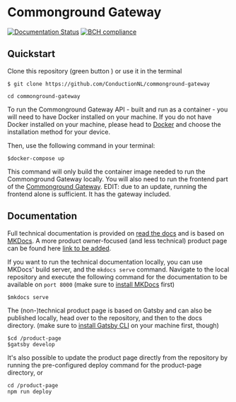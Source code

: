 # Commonground Gateway

[![Documentation Status](https://readthedocs.org/projects/commonground-gateway/badge/?version=latest)](https://commonground-gateway.readthedocs.io/en/latest/?badge=latest)
[![BCH compliance](https://bettercodehub.com/edge/badge/ConductionNL/commonground-gateway?branch=master)](https://bettercodehub.com/)

## Quickstart

Clone this repository (green button ) or use it in the terminal

```cli
$ git clone https://github.com/ConductionNL/commonground-gateway

cd commonground-gateway
```

To run the Commonground Gateway API - built and run as a container - you will need to have Docker
installed on your machine. If you do not have Docker installed on your machine, please head to [Docker](https://docs.docker.com/get-started/) and choose the installation method for your device.

Then, use the following command in your terminal:

```cli
$docker-compose up
```

This command will only build the container image needed to run the Commonground Gateway locally. You will also need to run the frontend part of the [Commonground Gateway](https://github.com/ConductionNL/commonground-gateway-frontend). EDIT: due to an update, running the frontend alone is sufficient. It has the gateway included.

## Documentation

Full technical documentation is provided on [read the docs](https://commonground-gateway.readthedocs.io/) and is based on [MKDocs](https://www.mkdocs.org/). A more product owner-focused (and less technical) product page can be found here [link to be added]().

If you want to run the technical documentation locally, you can use MKDocs' build server, and the `mkdocs serve` command. Navigate to the local repository and execute the following command for the documentation to be available on `port 8000` (make sure to [install MKDocs](https://www.mkdocs.org/user-guide/installation/) first)

```cli
$mkdocs serve
```

The (non-)technical product page is based on Gatsby and can also be published locally, head over to the repository, and then to the docs directory. (make sure to [install Gatsby CLI](https://www.gatsbyjs.com/docs/tutorial/part-0/#gatsby-cli) on your machine first, though)

```cli
$cd /product-page
$gatsby develop
```

It's also possible to update the product page directly from the repository by running the pre-configured deploy command for the product-page directory, or

```cli
cd /product-page
npm run deploy
```

<!--
## Update -->
